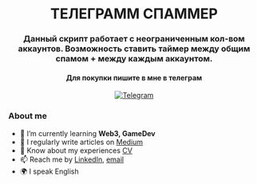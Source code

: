 <div id="header" align="center">
	<h1>ТЕЛЕГРАММ СПАММЕР</h1>
	<h3>Данный скрипт работает с неограниченным кол-вом аккаунтов. Возможность ставить таймер между общим спамом + между каждым аккаунтом.</h3>
</div>

<div id="socials" align="center">
	<h4> Для покупки пишите в мне в телеграм </h4> 
	<a href="https://t.me/tyrellwellw">
		<img src="https://img.shields.io/badge/Telegram-blue?style=for-the-badge&logo=telegram&logoColor=white" alt="Telegram"/>
	</a>
</div>

### About me
- 🌱 I’m currently learning **Web3, GameDev**
- 📝 I regularly write articles on [Medium](medium-link)
- 📄 Know about my experiences [CV](cv-link)
- 📫 Reach me by [LinkedIn](linkedin-link), [email](mailto:email-address)
- 🌍 I speak English
